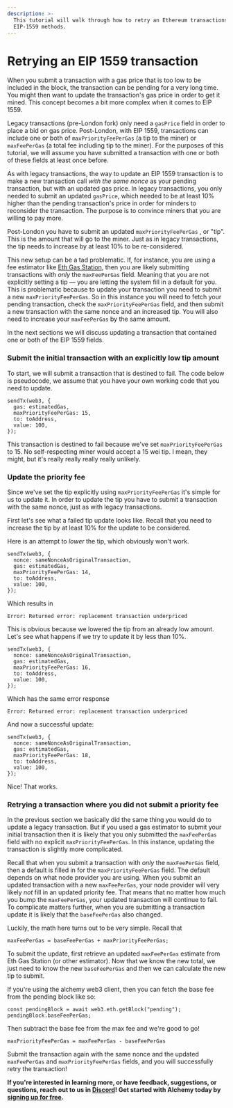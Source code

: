 ```yaml
---
description: >-
  This tutorial will walk through how to retry an Ethereum transactions using
  EIP-1559 methods.
---
```


# Retrying an EIP 1559 transaction

When you submit a transaction with a gas price that is too low to be included in the block, the transaction can be pending for a very long time. You might then want to update the transaction's gas price in order to get it mined. This concept becomes a bit more complex when it comes to EIP 1559.

Legacy transactions (pre-London fork) only need a `gasPrice` field in order to place a bid on gas price. Post-London, with EIP 1559, transactions can include one or both of `maxPriorityFeePerGas` (a tip to the miner) or `maxFeePerGas` (a total fee including tip to the miner). For the purposes of this tutorial, we will assume you have submitted a transaction with one or both of these fields at least once before.

As with legacy transactions, the way to update an EIP 1559 transaction is to make a new transaction call _with the same nonce_ as your pending transaction, but with an updated gas price. In legacy transactions, you only needed to submit an updated `gasPrice`, which needed to be at least 10% higher than the pending transaction's price in order for minders to reconsider the transaction. The purpose is to convince miners that you are willing to pay more.

Post-London you have to submit an updated `maxPriorityFeePerGas` , or "tip". This is the amount that will go to the miner. Just as in legacy transactions, the tip needs to increase by at least 10% to be re-considered.

This new setup can be a tad problematic. If, for instance, you are using a fee estimator like [Eth Gas Station](https://ethgasstation.info), then you are likely submitting transactions with _only_ the `maxFeePerGas` field. Meaning that you are not explicitly setting a tip — you are letting the system fill in a default for you. This is problematic because to update your transaction you need to submit a new `maxPriorityFeePerGas`. So in this instance you will need to fetch your pending transaction, check the `maxPriorityFeePerGas` field, and then submit a new transaction with the same nonce and an increased tip. You will also need to increase your `maxFeePerGas` by the same amount.

In the next sections we will discuss updating a transaction that contained one or both of the EIP 1559 fields.

### Submit the initial transaction with an explicitly low tip amount <a href="submit-the-initial-transaction-with-an-explicitly-low-tip-amount" id="submit-the-initial-transaction-with-an-explicitly-low-tip-amount"></a>

To start, we will submit a transaction that is destined to fail. The code below is pseudocode, we assume that you have your own working code that you need to update.

```
sendTx(web3, {
  gas: estimatedGas,
  maxPriorityFeePerGas: 15,
  to: toAddress,
  value: 100,
});
```

This transaction is destined to fail because we've set `maxPriorityFeePerGas` to 15. No self-respecting miner would accept a 15 wei tip. I mean, they might, but it's really really really really unlikely.

### Update the priority fee <a href="update-the-priority-fee" id="update-the-priority-fee"></a>

Since we've set the tip explicitly using `maxPriorityFeePerGas` it's simple for us to update it. In order to update the tip you have to submit a transaction with the same nonce, just as with legacy transactions.

First let's see what a failed tip update looks like. Recall that you need to increase the tip by at least 10% for the update to be considered.

Here is an attempt to _lower_ the tip, which obviously won't work.

```
sendTx(web3, {
  nonce: sameNonceAsOriginalTransaction,
  gas: estimatedGas,
  maxPriorityFeePerGas: 14,
  to: toAddress,
  value: 100,
});
```

Which results in

```
Error: Returned error: replacement transaction underpriced
```

This is obvious because we lowered the tip from an already low amount. Let's see what happens if we try to update it by less than 10%.

```
sendTx(web3, {
  nonce: sameNonceAsOriginalTransaction,
  gas: estimatedGas,
  maxPriorityFeePerGas: 16,
  to: toAddress,
  value: 100,
});
```

Which has the same error response

```
Error: Returned error: replacement transaction underpriced
```

And now a successful update:

```
sendTx(web3, {
  nonce: sameNonceAsOriginalTransaction,
  gas: estimatedGas,
  maxPriorityFeePerGas: 18,
  to: toAddress,
  value: 100,
});
```

Nice! That works.

### Retrying a transaction where you did not submit a priority fee <a href="retrying-a-transaction-where-you-did-not-submit-a-priority-fee" id="retrying-a-transaction-where-you-did-not-submit-a-priority-fee"></a>

In the previous section we basically did the same thing you would do to update a legacy transaction. But if you used a gas estimator to submit your initial transaction then it is likely that you only submitted the `maxFeePerGas` field with no explicit `maxPriorityFeePerGas`. In this instance, updating the transaction is slightly more complicated.

Recall that when you submit a transaction with _only_ the `maxFeePerGas` field, then a default is filled in for the `maxPriorityFeePerGas` field. The default depends on what node provider you are using. When you submit an updated transaction with a new `maxFeePerGas`, your node provider will very likely _not_ fill in an updated priority fee. That means that no matter how much you bump the `maxFeePerGas`, your updated transaction will continue to fail. To complicate matters further, when you are submitting a transaction update it is likely that the `baseFeePerGas` also changed.

Luckily, the math here turns out to be very simple. Recall that

```
maxFeePerGas = baseFeePerGas + maxPriorityFeePerGas;
```

To submit the update, first retrieve an updated `maxFeePerGas` estimate from Eth Gas Station (or other estimator). Now that we know the new total, we just need to know the new `baseFeePerGas` and then we can calculate the new tip to submit.

If you're using the alchemy web3 client, then you can fetch the base fee from the pending block like so:

```
const pendingBlock = await web3.eth.getBlock("pending");
pendingBlock.baseFeePerGas;
```

Then subtract the base fee from the max fee and we're good to go!

```
maxPriorityFeePerGas = maxFeePerGas - baseFeePerGas
```

Submit the transaction again with the same nonce and the updated `maxFeePerGas` and `maxPriorityFeePerGas` fields, and you will successfully retry the transaction!

**If you're interested in learning more, or have feedback, suggestions, or questions, reach out to us in **[**Discord**](https://alchemy.com/discord)**! Get started with Alchemy today by **[**signing up for free**](https://alchemy.com/?r=affiliate:5494a54b-6ae1-4d33-9016-c331c0dcdc1f)**.**
